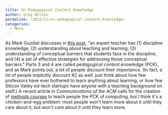 ```yaml
---
title: On Pedagogical Content Knowledge
author: Greg Wilson
permalink: /2012/11/on-pedagogical-content-knowledge/
categories:
  - Meta
---
```

As Mark Guzdial discusses in [this post][1], "an expert teacher has (1) discipline knowledge, (2) understanding about teaching and learning, (3) understanding of conceptual barriers that students face in the discipline, and (4) a set of effective strategies for addressing those conceptual barriers." Parts 3 and 4 are called *pedagogical content knowledge* (PCK), and as Mark points out, a lot of people discount their importance. (In fact, a lot of people implicitly discount #2 as well: just think about how few professors have ever bothered to learn anything about learning, or how few Silicon Valley ed-tech startups have anyone with a teaching background on staff.) A recent article in <cite>Communications of the ACM</cite> calls for the creation of [methods courses][2] to teach people the PCK of computing, but I think it's a chicken-and-egg problem: most people won't learn more about it until they care about it, but won't care about it until they learn more.

 [1]: http://computinged.wordpress.com/2012/02/24/doubts-of-my-students-expert-teaching-is-no-better-than-good-enough-teaching/
 [2]: http://computinged.wordpress.com/2012/11/02/learning-to-teach-computer-science-the-need-for-a-methods-course-cacm/
